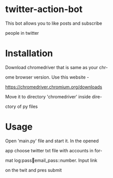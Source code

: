 # twitter-action-bot
This bot allows you to like posts and subscribe

people in twitter


# Installation
Download chromedriver that is same as your chr-

ome browser version. Use this website - 

https://chromedriver.chromium.org/downloads 

Move it to directory 'chromedriver' inside dire-

ctory of py files


# Usage
Open 'main.py' file and start it. In the opened 

app choose twitter txt file with accounts in for-

mat log:pass:email:email_pass::number. Input link

on the twit and pres submit
